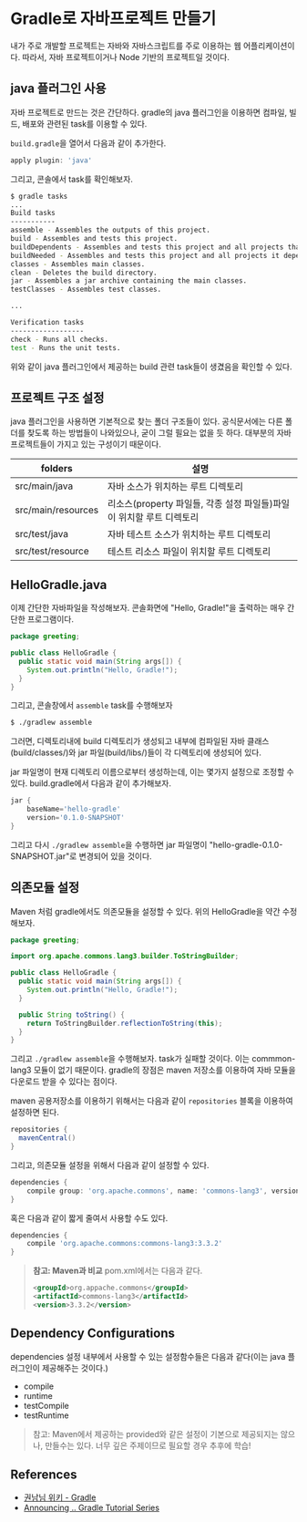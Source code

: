# Gradle로 자바프로젝트 만들기
내가 주로 개발할 프로젝트는 자바와 자바스크립트를 주로 이용하는 웹 어플리케이션이다. 따라서, 자바 프로젝트이거나 Node 기반의 프로젝트일 것이다.

## java 플러그인 사용
자바 프로젝트로 만드는 것은 간단하다. gradle의 java 플러그인을 이용하면 컴파일, 빌드, 배포와 관련된 task를 이용할 수 있다. 

`build.gradle`을 열어서 다음과 같이 추가한다.

```groovy
apply plugin: 'java'
```

그리고, 콘솔에서 task를 확인해보자.
```sh
$ gradle tasks
...
Build tasks
-----------
assemble - Assembles the outputs of this project.
build - Assembles and tests this project.
buildDependents - Assembles and tests this project and all projects that depend on it.
buildNeeded - Assembles and tests this project and all projects it depends on.
classes - Assembles main classes.
clean - Deletes the build directory.
jar - Assembles a jar archive containing the main classes.
testClasses - Assembles test classes.

...

Verification tasks
------------------
check - Runs all checks.
test - Runs the unit tests.
```

위와 같이 java 플러그인에서 제공하는 build 관련 task들이 생겼음을 확인할 수 있다.

## 프로젝트 구조 설정
java 플러그인을 사용하면 기본적으로 찾는 폴더 구조들이 있다. 공식문서에는 다른 폴더를 찾도록 하는 방법들이 나와있으나, 굳이 그럴 필요는 없을 듯 하다. 대부분의 자바 프로젝트들이 가지고 있는 구성이기 때문이다.

|folders|설명|
|-|-|
|src/main/java|자바 소스가 위치하는 루트 디렉토리|
|src/main/resources|리소스(property 파일들, 각종 설정 파일들)파일이 위치할 루트 디렉토리|
|src/test/java|자바 테스트 소스가 위치하는 루트 디렉토리|
|src/test/resource|테스트 리소스 파일이 위치할 루트 디렉토리|

## HelloGradle.java
이제 간단한 자바파일을 작성해보자. 콘솔화면에 "Hello, Gradle!"을 출력하는 매우 간단한 프로그램이다.
```java
package greeting;

public class HelloGradle {
  public static void main(String args[]) {
    System.out.println("Hello, Gradle!");
  }
}
```

그리고, 콘솔창에서 `assemble` task를 수행해보자
```sh
$ ./gradlew assemble
```

그러면, 디렉토리내에 build 디렉토리가 생성되고 내부에 컴파일된 자바 클래스(build/classes/)와 jar 파일(build/libs/)들이 각 디렉토리에 생성되어 있다.

jar 파일명이 현재 디렉토리 이름으로부터 생성하는데, 이는 몇가지 설정으로 조정할 수 있다. build.gradle에서 다음과 같이 추가해보자.

```gradle
jar {
	baseName='hello-gradle'
    version='0.1.0-SNAPSHOT'
}
```

그리고 다시 `./gradlew assemble`을 수행하면 jar 파일명이 "hello-gradle-0.1.0-SNAPSHOT.jar"로 변경되어 있을 것이다.

## 의존모듈 설정
Maven 처럼 gradle에서도 의존모듈을 설정할 수 있다. 위의 HelloGradle을 약간 수정해보자.

```java
package greeting;

import org.apache.commons.lang3.builder.ToStringBuilder;

public class HelloGradle {
  public static void main(String args[]) {
    System.out.println("Hello, Gradle!");
  }

  public String toString() {
    return ToStringBuilder.reflectionToString(this);
  }
}
```

그리고 `./gradlew assemble`을 수행해보자. task가 실패할 것이다. 이는 commmon-lang3 모듈이 없기 때문이다. gradle의 장점은 maven 저장소를 이용하여 자바 모듈을 다운로드 받을 수 있다는 점이다. 

maven 공용저장소를 이용하기 위해서는 다음과 같이 `repositories` 블록을 이용하여 설정하면 된다.

```groovy
repositories {
  mavenCentral()
}
```

그리고, 의존모듈 설정을 위해서 다음과 같이 설정할 수 있다.

```groovy
dependencies {
	compile group: 'org.apache.commons', name: 'commons-lang3', version: '3.3.2'
}
```
혹은 다음과 같이 짧게 줄여서 사용할 수도 있다.
```groovy
dependencies {
	compile 'org.apache.commons:commons-lang3:3.3.2'
}
```

> **참고: Maven과 비교**
> pom.xml에서는 다음과 같다.
> ```xml
> <groupId>org.appache.commons</groupId>
> <artifactId>commons-lang3</artifactId>
> <version>3.3.2</version>
> ```

## Dependency Configurations
dependencies 설정 내부에서 사용할 수 있는 설정함수들은 다음과 같다(이는 java 플러그인이 제공해주는 것이다.)

- compile
- runtime
- testCompile
- testRuntime

> 참고: Maven에서 제공하는 provided와 같은 설정이 기본으로 제공되지는 않으나, 만들수는 있다. 너무 깊은 주제이므로 필요할 경우 추후에 학습!

## References
- [권남님 위키 - Gradle](http://kwonnam.pe.kr/wiki/gradle)
- [Announcing .. Gradle Tutorial Series](http://rominirani.com/2014/07/28/gradle-tutorial-series-an-overview/)